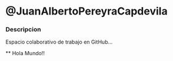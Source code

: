 <h1>@JuanAlbertoPereyraCapdevila</h1>
<h3>Descripcion</h3>
Espacio colaborativo de trabajo en GitHub...

<!---
JuanAlbertoPereyraCapdevila/JuanAlbertoPereyraCapdevila is a ✨ special ✨ repository because its `README.md` (this file) appears on your GitHub profile.
You can click the Preview link to take a look at your changes.
--->
** Hola Mundo!!